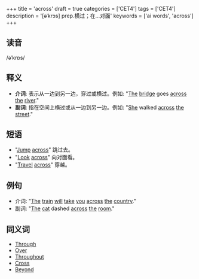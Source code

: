 +++
title = 'across'
draft = true
categories = ['CET4']
tags = ['CET4']
description = '[əˈkrɔs] prep.横过；在…对面'
keywords = ['ai words', 'across']
+++

## 读音
/əˈkrɒs/

## 释义
- **介词**: 表示从一边到另一边，穿过或横过。例如: "[The](/post/the/) [bridge](/post/bridge/) goes [across](/post/across/) [the](/post/the/) [river](/post/river/)."
- **副词**: 指在空间上横过或从一边到另一边。例如: "[She](/post/she/) walked [across](/post/across/) [the](/post/the/) [street](/post/street/)."

## 短语
- "[Jump](/post/jump/) [across](/post/across/)" 跳过去。
- "[Look](/post/look/) [across](/post/across/)" 向对面看。
- "[Travel](/post/travel/) [across](/post/across/)" 穿越。

## 例句
- 介词: "[The](/post/the/) [train](/post/train/) [will](/post/will/) [take](/post/take/) [you](/post/you/) [across](/post/across/) [the](/post/the/) [country](/post/country/)."
- 副词: "[The](/post/the/) [cat](/post/cat/) dashed [across](/post/across/) [the](/post/the/) [room](/post/room/)."

## 同义词
- [Through](/post/through/)
- [Over](/post/over/)
- [Throughout](/post/throughout/)
- [Cross](/post/cross/)
- [Beyond](/post/beyond/)
